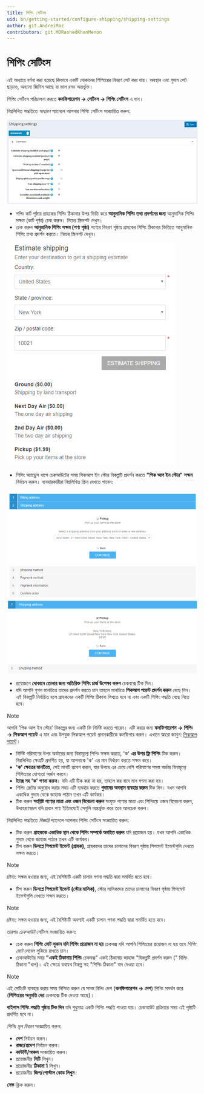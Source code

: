 ```yaml
---
title: শিপিং সেটিংস
uid: bn/getting-started/configure-shipping/shipping-settings
author: git.AndreiMaz
contributors: git.MDRashedKhanMenon
---
```


# শিপিং সেটিংস

এই অধ্যায়ে বর্ণনা করা হয়েছে কিভাবে একটি দোকানের শিপিংয়ের বিবরণ সেট করা যায়। অবস্থান এবং গুদাম সেট ছাড়াও, অন্যান্য জিনিস আছে যা ভাল রসদ অন্তর্ভুক্ত।

শিপিং সেটিংস পরিচালনা করতে **কনফিগারেশন → সেটিংস → শিপিং সেটিংস** এ যান।

নিম্নলিখিত পদ্ধতিতে *সাধারণ* প্যানেলে আপনার শিপিং সেটিংস সংজ্ঞায়িত করুন:

![শিপিং সেটিংস](_static/shipping-settings/shipping-settings.jpg)

* শপিং কার্ট পৃষ্ঠায় গ্রাহকের শিপিং ঠিকানার উপর ভিত্তি করে **আনুমানিক শিপিং তথ্য প্রদর্শনের জন্য** আনুমানিক শিপিং সক্ষম (কার্ট পৃষ্ঠা) চেক করুন। নিচের স্ক্রিনশট দেখুন।
* চেক করুন **আনুমানিক শিপিং সক্ষম (পণ্য পৃষ্ঠা)** পণ্যের বিবরণ পৃষ্ঠায় গ্রাহকের শিপিং ঠিকানার ভিত্তিতে আনুমানিক শিপিং তথ্য প্রদর্শন করতে। নিচের স্ক্রিনশট দেখুন।

![অনুমান শিপিং](_static/shipping-settings/estimate-shipping.png)

* শিপিং অ্যাড্রেস ধাপে চেকআউটের সময় পিকআপ ইন স্টোর বিকল্পটি প্রদর্শন করতে **"পিক আপ ইন স্টোর" সক্ষম** নির্বাচন করুন। ব্যবহারকারীরা নিম্নলিখিত স্ক্রিন দেখতে পাবেন:

![শিপিং ঠিকানা](_static/shipping-settings/shipping-address.png) ![পিকআপ পয়েন্ট ঠিকানা](_static/shipping-settings/Pickup-Point-address.png)

* প্রয়োজনে **দোকানে তোলার জন্য অতিরিক্ত শিপিং চার্জ উপেক্ষা করুন** চেকবক্সে টিক দিন।
* যদি আপনি গুগল মানচিত্রে তাদের প্রদর্শন করতে চান তাহলে মানচিত্রে **পিকআপ পয়েন্ট প্রদর্শন করুন** বেছে নিন। এই বিকল্পটি নির্বাচিত হলে গ্রাহকদের একটি শিপিং ঠিকানা লিখতে হবে না এবং একটি শিপিং পদ্ধতি বেছে নিতে হবে।

> [!Note]
>
> আপনি 'পিক আপ ইন স্টোর' বিকল্পের জন্য একটি ফি নির্দিষ্ট করতে পারেন। এটি করার জন্য **কনফিগারেশন → শিপিং → পিকআপ পয়েন্ট** এ যান এবং উপযুক্ত পিকআপ পয়েন্ট প্রদানকারীকে কনফিগার করুন। এখানে আরো জানুন: [পিকআপ পয়েন্ট](xref:bn/getting-start/configure-shipping/advanced-configuration/pickup-points)।

* নির্দিষ্ট পরিমাণের উপর অর্ডারের জন্য বিনামূল্যে শিপিং সক্ষম করতে, 'ক' **এর উপর ফ্রি শিপিং** টিক করুন। নিম্নলিখিত ক্ষেত্রটি প্রদর্শিত হয়, যা আপনাকে 'ক' এর মান নির্ধারণ করতে সক্ষম করে।
* **'ক' ক্ষেত্রের মানটিতে**, সেই মানটি প্রবেশ করান, যার উপরে এর চেয়ে বেশি পরিমাণের সমস্ত অর্ডার বিনামূল্যে শিপিংয়ের যোগ্যতা অর্জন করবে।
* **ট্যাক্স সহ 'ক' গণনা করুন**। যদি এটি টিক করা না হয়, তাহলে কর বাদে মান গণনা করা হয়।
* শিপিং রেটের অনুরোধ করার সময় এটি ব্যবহার করতে **গুদামের অবস্থান ব্যবহার করুন** টিক দিন। যখন আপনি একাধিক গুদাম থেকে জাহাজ পাঠান তখন এটি কার্যকর।
* টিক করুন **সংশ্লিষ্ট পণ্যের মাত্রা এবং ওজন বিবেচনা করুন** সংযুক্ত পণ্যের মাত্রা এবং শিপিংয়ে ওজন বিবেচনা করুন, উদাহরণস্বরূপ যদি প্রধান পণ্য ইতিমধ্যেই সেগুলি অন্তর্ভুক্ত করে তবে আনচেক করুন।

নিম্নলিখিত পদ্ধতিতে *বিজ্ঞপ্তি* প্যানেলে আপনার শিপিং সেটিংস সংজ্ঞায়িত করুন:

* টিক করুন **গ্রাহককে একাধিক স্থান থেকে শিপিং সম্পর্কে অবহিত করুন** যদি প্রয়োজন হয়। যখন আপনি একাধিক গুদাম থেকে জাহাজ পাঠান তখন এটি কার্যকর।
* টিপ করুন **ডিসপ্লে শিপমেন্ট ইভেন্ট (গ্রাহক)**, গ্রাহকদের তাদের চালানের বিবরণ পৃষ্ঠায় শিপমেন্ট ইভেন্টগুলি দেখতে সক্ষম করতে।

> [!NOTE]
>
>দ্রষ্টব্য: সক্ষম হওয়ার জন্য, এই বৈশিষ্ট্যটি একটি চালান গণনা পদ্ধতি দ্বারা সমর্থিত হতে হবে।

* টিপ করুন **ডিসপ্লে শিপমেন্ট ইভেন্ট (স্টোর মালিক)**, স্টোর মালিকদের তাদের চালানের বিবরণ পৃষ্ঠায় শিপমেন্ট ইভেন্টগুলি দেখতে সক্ষম করতে।

> [!NOTE]
>
>দ্রষ্টব্য: সক্ষম হওয়ার জন্য, এই বৈশিষ্ট্যটি অবশ্যই একটি চালান গণনা পদ্ধতি দ্বারা সমর্থিত হতে হবে।

তারপর *চেকআউট* সেটিংস সংজ্ঞায়িত করুন:

* চেক করুন **শিপিং মোট লুকান যদি শিপিং প্রয়োজন না হয়** চেকবক্স যদি আপনি শিপিংয়ের প্রয়োজন না হয় তবে *শিপিং মোট* লেবেল লুকিয়ে রাখতে চান।
* চেকআউটের সময় **"একই ঠিকানায় শিপিং** চেকবক্স" একই ঠিকানায় জাহাজ "বিকল্পটি প্রদর্শন করুন (" বিলিং ঠিকানা "ধাপ)। এই ক্ষেত্রে যথাযথ বিকল্প সহ "শিপিং ঠিকানা" বাদ দেওয়া হবে।

> [!NOTE]
>
> এই সেটিংটি ব্যবহার করার সময় নিশ্চিত করুন যে সমস্ত বিলিং দেশ (**কনফিগারেশন → দেশ**) শিপিং সমর্থন করে (**শিপিংয়ের অনুমতি দেয়** চেকবক্সে টিক দেওয়া আছে)।

**বাইপাস শিপিং পদ্ধতি পৃষ্ঠায় টিক দিন** যদি শুধুমাত্র একটি শিপিং পদ্ধতি পাওয়া যায়। চেকআউট প্রক্রিয়ার সময় এই পৃষ্ঠাটি প্রদর্শিত হবে না।

*শিপিং মূল বিবরণ* সংজ্ঞায়িত করুন:

* **দেশ** নির্বাচন করুন।
* **রাজ্য/প্রদেশ** নির্বাচন করুন।
* **কাউন্টি/অঞ্চল** সংজ্ঞায়িত করুন।
* প্রয়োজনীয় **সিটি** লিখুন।
* প্রয়োজনীয় **ঠিকানা 1** লিখুন।
* প্রয়োজনীয় **জিপ/পোস্টাল কোড লিখুন**।

**সেভ** ক্লিক করুন।
